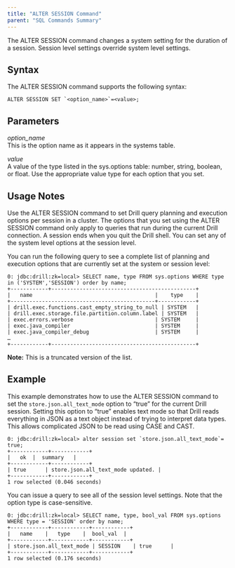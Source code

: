 ```yaml
---
title: "ALTER SESSION Command"
parent: "SQL Commands Summary"
---
```

The ALTER SESSION command changes a system setting for the duration of a
session. Session level settings override system level settings.

## Syntax

The ALTER SESSION command supports the following syntax:

    ALTER SESSION SET `<option_name>`=<value>;

## Parameters

*option_name*  
This is the option name as it appears in the systems table.

*value*  
A value of the type listed in the sys.options table: number, string, boolean,
or float. Use the appropriate value type for each option that you set.

## Usage Notes

Use the ALTER SESSION command to set Drill query planning and execution
options per session in a cluster. The options that you set using the ALTER
SESSION command only apply to queries that run during the current Drill
connection. A session ends when you quit the Drill shell. You can set any of
the system level options at the session level.

You can run the following query to see a complete list of planning and
execution options that are currently set at the system or session level:

    0: jdbc:drill:zk=local> SELECT name, type FROM sys.options WHERE type in ('SYSTEM','SESSION') order by name;
    +------------+----------------------------------------------+
    |   name                                       |    type    |
    +----------------------------------------------+------------+
    | drill.exec.functions.cast_empty_string_to_null | SYSTEM   |
    | drill.exec.storage.file.partition.column.label | SYSTEM   |
    | exec.errors.verbose                          | SYSTEM     |
    | exec.java_compiler                           | SYSTEM     |
    | exec.java_compiler_debug                     | SYSTEM     |
    …
    +------------+----------------------------------------------+

**Note:** This is a truncated version of the list.

## Example

This example demonstrates how to use the ALTER SESSION command to set the
`store.json.all_text_mode` option to “true” for the current Drill session.
Setting this option to “true” enables text mode so that Drill reads everything
in JSON as a text object instead of trying to interpret data types. This
allows complicated JSON to be read using CASE and CAST.

    0: jdbc:drill:zk=local> alter session set `store.json.all_text_mode`= true;
    +------------+------------+
    |   ok  |  summary   |
    +------------+------------+
    | true      | store.json.all_text_mode updated. |
    +------------+------------+
    1 row selected (0.046 seconds)

You can issue a query to see all of the session level settings. Note that the
option type is case-sensitive.

    0: jdbc:drill:zk=local> SELECT name, type, bool_val FROM sys.options WHERE type = 'SESSION' order by name;
    +------------+------------+------------+
    |   name    |   type    |  bool_val  |
    +------------+------------+------------+
    | store.json.all_text_mode | SESSION    | true      |
    +------------+------------+------------+
    1 row selected (0.176 seconds)

